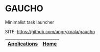 # GAUCHO

 Minimalist task launcher

 SITE: https://github.com/angrykoala/gaucho

 | [Applications](https://portable-linux-apps.github.io/apps.html) | [Home](https://portable-linux-apps.github.io)
 | --- | --- |
